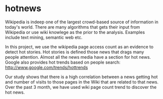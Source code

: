 hotnews
=======
Wikipedia is indeep one of the largest crowd-based source of information in today's world. There are many algorithms that gets their input from Wikipedia or use wiki knowlege as the prior to the analysis. Examples include text mining, semantic web etc.

In this project, we use the wikipedia page access count as an evidence to detect hot stories. Hot stories is defined those news that drags many people attention. Almost all the news media have a section for hot news. Google also provides hot trends based on people search:
http://www.google.com/trends/hottrends

Our study shows that there is a high correlation between a news getting hot and number of visits to those pages in the Wiki that are related to that news. Over the past 3 month, we have used wiki page count trend to discover the hot news. 


